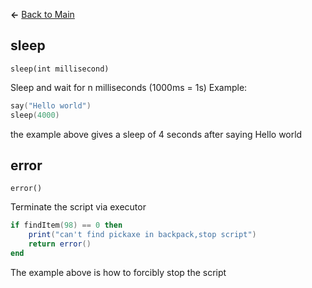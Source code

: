 **←** [Back to Main](main.md)

## sleep
`sleep(int millisecond)`

Sleep and wait for n milliseconds (1000ms = 1s)
Example:
```lua
say("Hello world")
sleep(4000)
```
the example above gives a sleep of 4 seconds after saying Hello world

## error
`error()`

Terminate the script via executor
```lua
if findItem(98) == 0 then
    print("can't find pickaxe in backpack,stop script")
    return error()
end
```

The example above is how to forcibly stop the script
